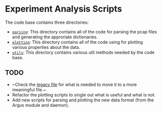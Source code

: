 # Experiment Analysis Scripts

The code base contains three directories:
* [`parsing`](./parsing/): This directory contains all of the code for parsing the pcap files and generating the approriate dictionaries.
* [`plotting`](./plotting/): This directory contains all of the code using for plotting various properties about the data.
* [`utils`](./utils/): This directory contains various util methods needed by the code base.

## TODO
- ~Check the [legacy file](./parsing/legacy_analysis.py) for what is needed to move it to a more meaningful file.~
- Refactor the plotting scripts to single out what is useful and what is not.
- Add new scripts for parsing and plotting the new data format (from the Argus module and daemon).

